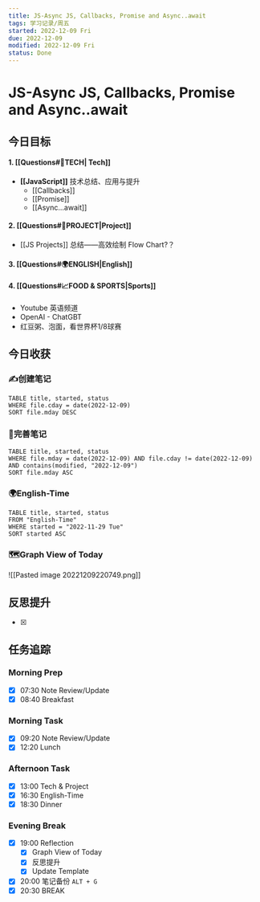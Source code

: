 ```yaml
---
title: JS-Async JS, Callbacks, Promise and Async..await
tags: 学习记录/周五
started: 2022-12-09 Fri
due: 2022-12-09
modified: 2022-12-09 Fri
status: Done
---
```

# JS-Async JS, Callbacks, Promise and Async..await
## 今日目标
#### 1. [[Questions#🚀TECH| Tech]]
- **[[JavaScript]]** 技术总结、应用与提升
	- [[Callbacks]]
	- [[Promise]]
	- [[Async...await]]
#### 2. [[Questions#🚀PROJECT|Project]]
- [[JS Projects]] 总结——高效绘制 Flow Chart?？
#### 3. [[Questions#🌍ENGLISH|English]]
#### 4. [[Questions#📈FOOD & SPORTS|Sports]]
- Youtube 英语频道
- OpenAI - ChatGBT
- 红豆粥、泡面，看世界杯1/8球赛
## 今日收获
### ✍️创建笔记

```dataview
TABLE title, started, status
WHERE file.cday = date(2022-12-09)
SORT file.mday DESC
```

### 📝完善笔记

```dataview
TABLE title, started, status
WHERE file.mday = date(2022-12-09) AND file.cday != date(2022-12-09) AND contains(modified, "2022-12-09")
SORT file.mday ASC
```

### 🌍English-Time

```dataview
TABLE title, started, status
FROM "English-Time"
WHERE started = "2022-11-29 Tue"
SORT started ASC
```

### 🗺️Graph View of Today
![[Pasted image 20221209220749.png]]

## 反思提升
- [x] 
## 任务追踪
### Morning Prep
- [x] 07:30 Note Review/Update
- [x] 08:40 Breakfast
### Morning Task
- [x] 09:20 Note Review/Update
- [x] 12:20 Lunch
### Afternoon Task
- [x] 13:00 Tech & Project
- [x] 16:30 English-Time
- [x] 18:30 Dinner
### Evening Break
- [x] 19:00 Reflection
	- [x] Graph View of Today
	- [x] 反思提升
	- [x] Update Template 
- [x] 20:00 笔记备份 `ALT + G`
- [x] 20:30 BREAK